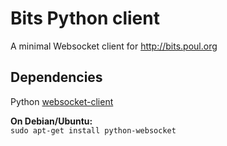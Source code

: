 Bits Python client
================

A minimal Websocket client for http://bits.poul.org

Dependencies
----------
Python [websocket-client](https://pypi.python.org/pypi/websocket-client/0.14.1)

**On Debian/Ubuntu:**  
`sudo apt-get install python-websocket`
